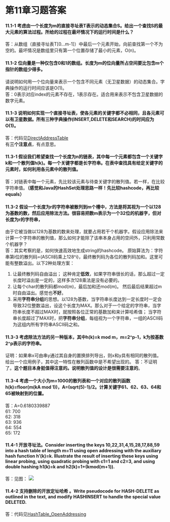 第11章习题答案
=
#### 11.1-1 考虑由一个长度为m的直接寻址表T表示的动态集合S。给出一个查找S的最大元素的算法过程。所给的过程在最坏情况下的运行时间是什么？  
答：从数组（直接寻址表T[0...m-1]）中最后一个元素开始，向前查找第一个不为空的。最坏情况是数组里只有第一个位置存储了最小的元素，O(n)。  

#### 11.1-2 位向量是一种仅包含0和1的数组。长度为m的位向量所占空间要比包含m个指针的数组少得多。
请说明如何用一个位向量来表示一个包含不同元素（无卫星数据）的动态集合。字典操作的运行时间应该是O(1)。  
答：0表示对应index的元素不存在，1表示存在。适合用来表示不包含卫星数据的数字元素。  

#### 11.1-3 说明如何实现一个直接寻址表，使各元素的关键字都不必相同，且各元素可以有卫星数据。所有三种字典操作(INSERT,DELETE和SEARCH)的时间应为O(1)。  
答：代码见[DirectAddressTable](https://github.com/zhuxiuwei/CLRS/blob/master/src/chap11_HashTables/DirectAddressTable.java)  
有**三个注意点**，有点意思。  

#### 11.3-1 假设我们希望查找一个长度为n的链表，其中每一个元素都包含一个关键字k和一个散列值h(k)。每一个关键字都是长字符串。在表中查找具有给定关键字的元素时，如何利用各元素中的散列值。  
答：对链表中每一个元素，先比较该元素与待查关键字的散列值。若一样，在比较字符串值。**（感觉和Java的HashSet处理思路一样！先比较hashcode，再比较equals）**  

#### 11.3-2 假设一个长度为r的字符串被散列到m个槽中，方法是将其视为一个以128为基数的数，然后应用除法方法。很容易把数m表示为一个32位的机器字，但对长度为r的字符串，
由于它被当做以128为基数的数来处理，就要占用若干个机器字。假设应用除法来计算一个字符串的散列值，那么如何才能除了该串本身占用的空间外，只利用常数个机器字？  
答：其实考察的是，如何快速高效地生成string的hashcode。
原始算法为：字符串第i位的散列码=(ASCII码乘上128^i)，最终散列码为各位的散列码加和。这里可能有整数溢出。以下2种处理方案：  
1. 让最终散列码自由溢出；  这种肯定**低效**，如果字符串很长的话，那么超过一定长度时溢出是一定的，这样多次128乘法是没有必要的。  
2. 让每个char的散列码都mod(m)，最后加和还mod(m)。  然后最后结果超过m时自由溢出。感觉也**不好**。  
3. 采用**字符串分组**的思想。以128为基数，当字符串长度达到一定长度时一定会导致32位整数溢出，设这个长度为MAX。那么对于一个给定的字符串，当字符串长度不超过MAX时，就按照各位正常的基数加和来计算哈希值；
当字符串长度超过了MAX时，把**字符串分组**，每组视为一个字符串，一组的ASCII码为这组内所有字符串ASCII码之和。  

#### 11.3-3 考虑除法方法的另一种版本，其中h(k)=k mod m，m=2^p-1，k为按基数2^p表示的字符串。
证明：如果串x可由串y通过其自身的置换排列导出，则x和y具有相同的散列值。给出一个应用例子，其中这一特性在散列函数中是不希望出现的。
答：不证明了。**这个题目本身挺值得注意的。说明散列值的设计是很需要注意的**。  

#### 11.3-4 考虑一个大小为m=1000的散列表和一个对应的散列函数h(k)=floor(m(kA mod 1))，A=(sqrt(5)-1)/2。计算关键字61、62、63、64和65被映射到的位置。  
答：A=0.6180339887  
61: 700  
62: 318  
63: 936  
64: 554  
65: 172  

#### 11.4-1 开放寻址法。Consider inserting the keys 10,22,31,4,15,28,17,88,59 into a hash table of length m=11 using open addressing with the auxiliary hash function h′(k)=k. Illustrate the result of inserting these keys using linear probing, using quadratic probing with c1=1 and c2=3, and using double hashing h1(k)=k and h2(k)=1+(kmod(m+1)).  
答：见图：  ![](https://github.com/zhuxiuwei/CLRS/blob/master/Images/11.4-1.png)  

#### 11.4-2 支持删除的开放定址哈希 。Write pseudocode for HASH-DELETE as outlined in the text, and modify HASHINSERT to handle the special value DELETED.  
答：代码见[HashTable_OpenAddressing](https://github.com/zhuxiuwei/CLRS/blob/master/src/chap11_HashTables/HashTable_OpenAddressing.java)  